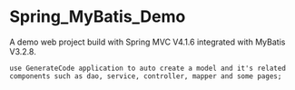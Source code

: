 # Spring_MyBatis_Demo
A demo web project build with Spring MVC V4.1.6 integrated with MyBatis V3.2.8.

    use GenerateCode application to auto create a model and it's related components such as dao, service, controller, mapper and some pages;
